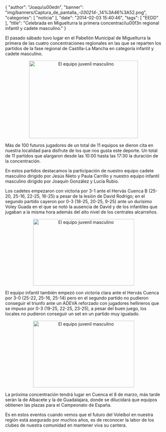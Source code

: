 {
  "author": "Joaqu\u00edn", 
  "banner": "img/banners/Captura_de_pantalla_-_030214_-_14%3A46%3A52.png", 
  "categories": [
    "noticia"
  ], 
  "date": "2014-02-03 15:40:46", 
  "tags": [
    "EEDD"
  ], 
  "title": "Celebrada en Miguelturra la primera concentraci\u00f3n regional infantil y cadete masculino."
}

El pasado sábado tuvo lugar en el Pabellón Municipal de Miguelturra la primera de las cuatro concentraciones regionales en las que se reparten los partidos de la fase regional de Castilla-La Mancha en categoría infantil y cadete masculino.
<center>
<a target="_new" href="http://www.advmiguelturra.org/drupal/sites/default/files/Captura%20de%20pantalla%20-%20300114%20-%2012%3A40%3A11.png"> 
<img alt="El equipo juvenil masculino"  align="center" src="http://www.advmiguelturra.org/drupal/sites/default/files/Captura%20de%20pantalla%20-%20300114%20-%2012%3A40%3A11.png" height="250" width="350"/> </a>
</center>


Más de 100 futuros jugadores de un total de 11 equipos se dieron cita en nuestra localidad para disfrute de los que nos gusta este deporte. Un total de 11 partidos que alargaron desde las 10:00 hasta las 17:30 la duración de la concentración.

En estos partidos destacamos la participación de nuestro equipo cadete masculino dirigido por Jesús Nieto y Paula Carrillo y nuestro equipo infantil masculino dirigido por Joaquín González y Lucía Rubio.

Los cadetes empezaron con victoria por 3-1 ante el Hervás Cuenca B (25-20, 25-16, 22-25, 16-25) a pesar de la lesión de David Rodrigo; en el segundo partido cayeron por 0-3 (18-25, 20-25, 9-25) ante un durísimo Voley Guada en el que se notó la ausencia de David y de los infantiles que jugaban a la misma hora además del alto nivel de los centrales alcarreños.
<center>
<a target="_new" href="http://www.advmiguelturra.org/drupal/sites/default/files/Captura%20de%20pantalla%20-%20030214%20-%2014%3A47%3A49.png"> 
<img alt="El equipo juvenil masculino"  align="center" src="http://www.advmiguelturra.org/drupal/sites/default/files/Captura%20de%20pantalla%20-%20030214%20-%2014%3A47%3A49.png" height="215" width="325"/> </a>
</center>


El equipo infantil también empezó con victoria clara ante el Hervás Cuenca por 3-0 (25-22, 25-16, 25-14) pero en el segundo partido no pudieron conseguir el triunfo ante un ADEVA reforzado con jugadores hellineros que se impuso por 0-3 (19-25, 22-25, 23-25), a pesar del buen juego, los locales no pudieron conseguir un set en un partido muy igualado.
<center>
<a target="_new" href="http://www.advmiguelturra.org/drupal/sites/default/files/Captura%20de%20pantalla%20-%20030214%20-%2014%3A46%3A52.png"> 
<img alt="El equipo juvenil masculino" align="center" src="http://www.advmiguelturra.org/drupal/sites/default/files/Captura%20de%20pantalla%20-%20030214%20-%2014%3A46%3A52.png" height="215" width="325"/> </a>
</center>


La próxima concentración tendrá lugar en Cuenca el 8 de marzo, más tarde serán la de Albacete y la de Guadalajara, donde se dilucidará que equipos obtienen las plazas para el Campeonato de España.

Es en estos eventos cuando vemos que el futuro del Voleibol en nuestra región está asegurado por muchos años, es de reconocer la labor de los clubes de nuestra comunidad en mantener viva su cantera.



